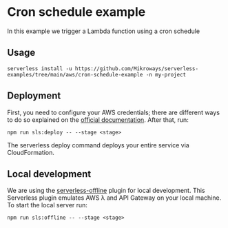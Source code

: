 # Cron schedule example

In this example we trigger a Lambda function using a cron schedule

## Usage

```
serverless install -u https://github.com/Mikroways/serverless-examples/tree/main/aws/cron-schedule-example -n my-project
```

## Deployment

First, you need to configure your AWS credentials; there are different ways to do so explained on the [official documentation](https://docs.aws.amazon.com/cli/latest/userguide/cli-chap-configure.html). After that, run:
```
npm run sls:deploy -- --stage <stage>
```
The serverless deploy command deploys your entire service via CloudFormation.

## Local development

We are using the [serverless-offline](https://github.com/dherault/serverless-offline) plugin for local development. This Serverless plugin emulates AWS λ and API Gateway on your local machine. To start the local server run:
```
npm run sls:offline -- --stage <stage>
```
